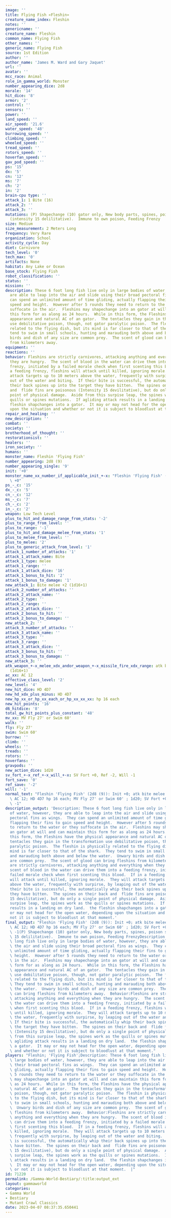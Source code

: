 ```yaml
---
image: ''
title: Flying Fish «Fleshin»
creature_name_index: Fleshin
notes: ''
genericname: ''
creature_name: Fleshin
common_name: Flying Fish
other_names: ''
generic_name: Flying Fish
source: 1st Edition
author: ''
author_name: 'James M. Ward and Gary Jaquet'
url: ''
avatar: ''
mcc_race: Animal
role_in_gamma_world: Monster
number_appearing_dice: 2d8
morale: '14'
hit_dice: '8'
armor: '2'
control: ''
sensors: ''
power: ''
land_speed: ''
air_speed: '21.6'
water_speed: '48'
burrowing_speed: ''
climbing_speed: ''
wheeled_speed: ''
tread_speed: ''
rotors_speed: ''
hoverfan_speed: ''
gav_pod_speed: ''
ps: '15'
dx: '5'
cn: '12'
ms: '7'
ch: '2'
in: '2'
brain-cpu type: ''
attack_1: 1 Bite (16)
attack_2: ''
attack_3: ''
mutations: (P) Shapechange (10) gator only, New body parts, spines, poison spines
  (intensity 15 delilitative).  Immune to own poison, Feeding Frenzy
size: Medium
size_measurement: 2 Meters Long
frequency: Very Rare
organization: School
activity_cycle: Day
diet: Carnivore
tech_level: '0'
tech_max: '0'
artifacts: None
habitat: Any Lake or Ocean
base_stock: Flying Fish
robot_classification: ''
status: ''
mission: ''
description: These 6 foot long fish live only in large bodies of water, however, they
  are able to leap into the air and slide using their broad pectoral fins as wings.  They
  can spend an unlimited amount of time gliding, actually flapping their fins to gain
  speed and height.  However after 5 rounds they need to return to the water or they
  suffocate in the air.  Fleshins may shapechange into an gator at will and can maintain
  this form for as along as 24 hours.  While in this form, the Fleshins have the physical
  appearance and natural AC of an gator.  The tentacles they gain in the transformation
  use debilitative poison, though, not gator paralytic poison.  The fleshin is physically
  related to the flying dish, but its mind is far closer to that of the shark.  They
  tend to swim in small schools, hunting and marauding both above and below the water.  Unwary
  birds and dish of any size are common prey.  The scent of glood can bring fleshins
  from kilometers away.
equipment: ''
reactions: ''
behavior: Fleshins are strictly carnivores, attacking anything and everything when
  they are hungry.  The scent of blood in the water can drive them into a feeding
  frenzy, initiated by a failed morale check when first scenting this blood.  If in
  a feeding frenzy, fleshins will attack until killed, ignoring morale.  They will
  attack targets up to 10 meters above the water, frequently with surpirse, by leaping
  out of the water and biting.  If their bite is successful, the automatically whip
  their back spines up into the target they have bitten.  The spines on their back
  and  flide fins are poisonous (Intensity 15 devilitative), but do only a single
  point of physical damage.  Aside from this surpise leap, the spines work as the
  quills or spines mutations.  If agliding attack results in a landing on dry land.  the
  fleshin shapchanges into a gator.  It may or may not head for the open water, depending
  upon the situation and whether or not it is subject to bloodlust at that moment.
repair_and_healing: ''
new_description: ''
combat: ''
society: ''
brotherhood_of_thought: ''
restorationsist: ''
healers: ''
iron_society: ''
humans: ''
monster_name: Fleshin 'Flying Fish'
number_appearing: 2d8 (9)
number_appearing_single: '9'
init: '+0'
monster_name_xx_number_if_applicable_init_+-x: "Fleshin 'Flying Fish' (2d8 (9)): Init\
  \ +0"
ps_-_c: '15'
dx_-_c: '5'
cn_-_c: '12'
ms_-_c: '7'
ch_-_c: '2'
in_-_c: '2'
weapon: Low Tech Level
plus_to_hit_and_damage_range_from_stats: '-2'
plus_to_range_from_level: ''
plus_to_range: '-1'
plus_to_hit_and_damage_melee_from_stats: '1'
plus_to_melee_from_level: ''
plus_to_melee: '2'
plus_to_generic_attack_from_level: '1'
attack_1_number_of_attacks: '1'
attack_1_attack_name: Bite
attack_1_type: melee
attack_1_range: ''
attack_1_attack_dice: '16'
attack_1_bonus_to_hit: '2'
attack_1_bonus_to_damage: '1'
new_attack_1: Bite melee +2 (1d16+1)
attack_2_number_of_attacks: ''
attack_2_attack_name: ''
attack_2_type: ''
attack_2_range: ''
attack_2_attack_dice: ''
attack_2_bonus_to_hit: ''
attack_2_bonus_to_damage: ''
new_attack_2: ''
attack_3_number_of_attacks: ''
attack_3_attack_name: ''
attack_3_type: ''
attack_3_range: ''
attack_3_attack_dice: ''
attack_3_bonus_to_hit: ''
attack_3_bonus_to_damage: ''
new_attack_3: ''
atk_weapon_+-x_melee_xdx_andor_weapon_+-x_missile_fire_xdx_range: atk bite melee +2
  (1d16+1)
ac_xx: AC 12
effective_class_level: '2'
new_level: '4'
new_hit_dice: HD 4D7
new_hd_xdx_plus_minus: HD 4D7
new_hp_xx_or_hp_xx_each_or_hp_xx_xx_xx: hp 16 each
new_hit_points: '16'
d6_hitdice: '8'
total_gw_hit_points_plus_constant: '48'
mv_xx: MV Fly 27' or Swim 60'
walk: ''
fly: Fly 27'
swim: Swim 60'
burrow: ''
climb: ''
wheels: ''
treads: ''
rotors: ''
hoverfans: ''
gravpods: ''
new_action_dice: 1d20
sv_fort_+-x_ref_+-x_will_+-x: SV Fort +0, Ref -2, Will -1
fort_save: '0'
ref_save: '-2'
will: '-1'
normal_text: "Fleshin 'Flying Fish' (2d8 (9)): Init +0; atk bite melee +2 (1d16+1);\
  \ AC 12; HD 4D7 hp 16 each; MV Fly 27' or Swim 60' ; 1d20; SV Fort +0, Ref -2, Will\
  \ -1"
description_output: 'Description: These 6 foot long fish live only in large bodies
  of water, however, they are able to leap into the air and slide using their broad
  pectoral fins as wings.  They can spend an unlimited amount of time gliding, actually
  flapping their fins to gain speed and height.  However after 5 rounds they need
  to return to the water or they suffocate in the air.  Fleshins may shapechange into
  an gator at will and can maintain this form for as along as 24 hours.  While in
  this form, the Fleshins have the physical appearance and natural AC of an gator.  The
  tentacles they gain in the transformation use debilitative poison, though, not gator
  paralytic poison.  The fleshin is physically related to the flying dish, but its
  mind is far closer to that of the shark.  They tend to swim in small schools, hunting
  and marauding both above and below the water.  Unwary birds and dish of any size
  are common prey.  The scent of glood can bring fleshins from kilometers away.  Behavior:Fleshins
  are strictly carnivores, attacking anything and everything when they are hungry.  The
  scent of blood in the water can drive them into a feeding frenzy, initiated by a
  failed morale check when first scenting this blood.  If in a feeding frenzy, fleshins
  will attack until killed, ignoring morale.  They will attack targets up to 10 meters
  above the water, frequently with surpirse, by leaping out of the water and biting.  If
  their bite is successful, the automatically whip their back spines up into the target
  they have bitten.  The spines on their back and  flide fins are poisonous (Intensity
  15 devilitative), but do only a single point of physical damage.  Aside from this
  surpise leap, the spines work as the quills or spines mutations.  If agliding attack
  results in a landing on dry land.  the fleshin shapchanges into a gator.  It may
  or may not head for the open water, depending upon the situation and whether or
  not it is subject to bloodlust at that moment.'
final_output: "Fleshin 'Flying Fish' (2d8 (9)): Init +0; atk bite melee +2 (1d16+1);\
  \ AC 12; HD 4D7 hp 16 each; MV Fly 27' or Swim 60' ; 1d20; SV Fort +0, Ref -2, Will\
  \ -1(P) Shapechange (10) gator only, New body parts, spines, poison spines (intensity\
  \ 15 delilitative).  Immune to own poison, Feeding FrenzyDescription: These 6 foot\
  \ long fish live only in large bodies of water, however, they are able to leap into\
  \ the air and slide using their broad pectoral fins as wings.  They can spend an\
  \ unlimited amount of time gliding, actually flapping their fins to gain speed and\
  \ height.  However after 5 rounds they need to return to the water or they suffocate\
  \ in the air.  Fleshins may shapechange into an gator at will and can maintain this\
  \ form for as along as 24 hours.  While in this form, the Fleshins have the physical\
  \ appearance and natural AC of an gator.  The tentacles they gain in the transformation\
  \ use debilitative poison, though, not gator paralytic poison.  The fleshin is physically\
  \ related to the flying dish, but its mind is far closer to that of the shark. \
  \ They tend to swim in small schools, hunting and marauding both above and below\
  \ the water.  Unwary birds and dish of any size are common prey.  The scent of glood\
  \ can bring fleshins from kilometers away.  Behavior:Fleshins are strictly carnivores,\
  \ attacking anything and everything when they are hungry.  The scent of blood in\
  \ the water can drive them into a feeding frenzy, initiated by a failed morale check\
  \ when first scenting this blood.  If in a feeding frenzy, fleshins will attack\
  \ until killed, ignoring morale.  They will attack targets up to 10 meters above\
  \ the water, frequently with surpirse, by leaping out of the water and biting. \
  \ If their bite is successful, the automatically whip their back spines up into\
  \ the target they have bitten.  The spines on their back and  flide fins are poisonous\
  \ (Intensity 15 devilitative), but do only a single point of physical damage.  Aside\
  \ from this surpise leap, the spines work as the quills or spines mutations.  If\
  \ agliding attack results in a landing on dry land.  the fleshin shapchanges into\
  \ a gator.  It may or may not head for the open water, depending upon the situation\
  \ and whether or not it is subject to bloodlust at that moment."
players: "Fleshin; 'Flying Fish';Description: These 6 foot long fish live only in\
  \ large bodies of water, however, they are able to leap into the air and slide using\
  \ their broad pectoral fins as wings.  They can spend an unlimited amount of time\
  \ gliding, actually flapping their fins to gain speed and height.  However after\
  \ 5 rounds they need to return to the water or they suffocate in the air.  Fleshins\
  \ may shapechange into an gator at will and can maintain this form for as along\
  \ as 24 hours.  While in this form, the Fleshins have the physical appearance and\
  \ natural AC of an gator.  The tentacles they gain in the transformation use debilitative\
  \ poison, though, not gator paralytic poison.  The fleshin is physically related\
  \ to the flying dish, but its mind is far closer to that of the shark.  They tend\
  \ to swim in small schools, hunting and marauding both above and below the water.\
  \  Unwary birds and dish of any size are common prey.  The scent of glood can bring\
  \ fleshins from kilometers away.  Behavior:Fleshins are strictly carnivores, attacking\
  \ anything and everything when they are hungry.  The scent of blood in the water\
  \ can drive them into a feeding frenzy, initiated by a failed morale check when\
  \ first scenting this blood.  If in a feeding frenzy, fleshins will attack until\
  \ killed, ignoring morale.  They will attack targets up to 10 meters above the water,\
  \ frequently with surpirse, by leaping out of the water and biting.  If their bite\
  \ is successful, the automatically whip their back spines up into the target they\
  \ have bitten.  The spines on their back and  flide fins are poisonous (Intensity\
  \ 15 devilitative), but do only a single point of physical damage.  Aside from this\
  \ surpise leap, the spines work as the quills or spines mutations.  If agliding\
  \ attack results in a landing on dry land.  the fleshin shapchanges into a gator.\
  \  It may or may not head for the open water, depending upon the situation and whether\
  \ or not it is subject to bloodlust at that moment.  |"
id: 71220
permalink: /Gamma-World-Bestiary/:title:output_ext
layout: gammaworld
categories:
- Gamma World
- Bestiary
- Mutant Crawl Classics
date: 2023-04-07 08:37:35.650441
---
```

